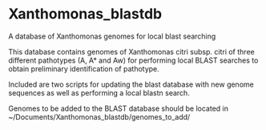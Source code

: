 # Xanthomonas_blastdb
A database of Xanthomonas genomes for local blast searching

This database contains genomes of Xanthomonas citri subsp. citri of three different pathotypes (A, A* and Aw) for performing local BLAST searches to obtain preliminary identification of pathotype.

Included are two scripts for updating the blast database with new genome sequences as well as performing a local blastn search.

Genomes to be added to the BLAST database should be located in 
~/Documents/Xanthomonas_blastdb/genomes_to_add/
